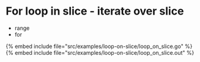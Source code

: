# For loop in slice - iterate over slice

* range
* for

{% embed include file="src/examples/loop-on-slice/loop_on_slice.go" %}
{% embed include file="src/examples/loop-on-slice/loop_on_slice.out" %}


